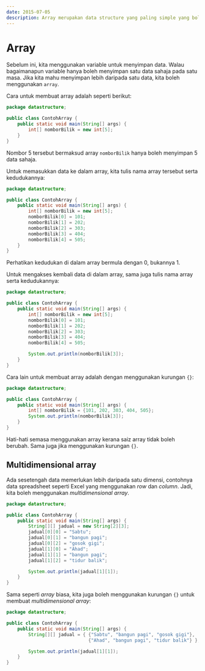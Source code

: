 ```yaml
---
date: 2015-07-05
description: Array merupakan data structure yang paling simple yang boleh kita gunakan. Array digunakan untuk menyimpan lebih daripada satu data dengan cara tersusun.
---
```


# Array

Sebelum ini, kita menggunakan variable untuk menyimpan data. Walau
bagaimanapun variable hanya boleh menyimpan satu data sahaja pada satu
masa. Jika kita mahu menyimpan lebih daripada satu data, kita boleh
menggunakan `array`.

Cara untuk membuat array adalah seperti berikut:

```java
package datastructure;

public class ContohArray {
    public static void main(String[] args) {
        int[] nomborBilik = new int[5];
    }
}
```

Nombor 5 tersebut bermaksud array `nomborBilik` hanya boleh menyimpan 5
data sahaja.

Untuk memasukkan data ke dalam array, kita tulis nama array tersebut
serta kedudukannya:

```java
package datastructure;

public class ContohArray {
    public static void main(String[] args) {
        int[] nomborBilik = new int[5];
        nomborBilik[0] = 101;
        nomborBilik[1] = 202;
        nomborBilik[2] = 303;
        nomborBilik[3] = 404;
        nomborBilik[4] = 505;
    }
}
```

Perhatikan kedudukan di dalam array bermula dengan 0, bukannya 1.

Untuk mengakses kembali data di dalam array, sama juga tulis nama
array serta kedudukannya:

```java
package datastructure;

public class ContohArray {
    public static void main(String[] args) {
        int[] nomborBilik = new int[5];
        nomborBilik[0] = 101;
        nomborBilik[1] = 202;
        nomborBilik[2] = 303;
        nomborBilik[3] = 404;
        nomborBilik[4] = 505;

        System.out.println(nomborBilik[3]);
    }
}
```

Cara lain untuk membuat array adalah dengan menggunakan kurungan `{}`:

```java
package datastructure;

public class ContohArray {
    public static void main(String[] args) {
        int[] nomborBilik = {101, 202, 303, 404, 505};
        System.out.println(nomborBilik[3]);
    }
}
```

Hati-hati semasa menggunakan array kerana saiz array tidak boleh
berubah. Sama juga jika menggunakan kurungan `{}`.

## Multidimensional array

Ada sesetengah data memerlukan lebih daripada satu dimensi, contohnya
data spreadsheet seperti Excel yang menggunakan _row_ dan _column_.
Jadi, kita boleh menggunakan _multidimensional array_.

```java
package datastructure;

public class ContohArray {
    public static void main(String[] args) {
        String[][] jadual = new String[2][3];
        jadual[0][0] = "Sabtu";
        jadual[0][1] = "bangun pagi";
        jadual[0][2] = "gosok gigi";
        jadual[1][0] = "Ahad";
        jadual[1][1] = "bangun pagi";
        jadual[1][2] = "tidur balik";

        System.out.println(jadual[1][1]);
    }
}
```

Sama seperti _array_ biasa, kita juga boleh menggunakan kurungan `{}`
untuk membuat _multidimensional array_:

```java
package datastructure;

public class ContohArray {
    public static void main(String[] args) {
        String[][] jadual = { {"Sabtu", "bangun pagi", "gosok gigi"},
                              {"Ahad", "bangun pagi", "tidur balik"} };

        System.out.println(jadual[1][1]);
    }
}
```
